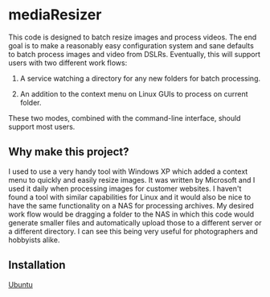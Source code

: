 # mediaResizer

This code is designed to batch resize images and process videos.  The end
goal is to make a reasonably easy configuration system and sane defaults to
batch process images and video from DSLRs.  Eventually, this will support
users with two different work flows:

1.  A service watching a directory for any new folders for batch processing.

2.  An addition to the context menu on Linux GUIs to process on current
folder.

These two modes, combined with the command-line interface, should support
most users.

## Why make this project?

I used to use a very handy tool with Windows XP which added a context menu to
quickly and easily resize images.  It was written by Microsoft and I used it
daily when processing images for customer websites.  I haven't found a tool
with similar capabilities for Linux and it would also be nice to have the
same functionality on a NAS for processing archives.  My desired work flow
would be dragging a folder to the NAS in which this code would generate
smaller files and automatically upload those to a different server or a
different directory.  I can see this being very useful for photographers and
hobbyists alike.

## Installation

[Ubuntu](docs/install_ubuntu.md)
